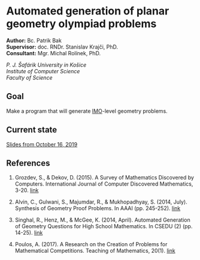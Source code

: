 # Automated generation of planar geometry olympiad problems

**Author:** Bc. Patrik Bak  
**Supervisor:** doc. RNDr. Stanislav Krajči, PhD.  
**Consultant:** Mgr. Michal Rolínek, PhD.  

*P. J. Šafárik University in Košice  
Institute of Computer Science  
Faculty of Science*

## Goal

Make a program that will generate [IMO](http://imo-official.org/)-level geometry problems.

## Current state

[Slides from October 16, 2019](https://drive.google.com/open?id=17fU4KqOAZjzKeXzh1mzz47IthZPG1NoL)  

## References

1. Grozdev, S., & Dekov, D. (2015). A Survey of Mathematics Discovered by Computers. International Journal of Computer Discovered Mathematics, 3-20. [link](https://www.researchgate.net/publication/306426026_A_Survey_of_Mathematics_Discovered_by_Computers)

2. Alvin, C., Gulwani, S., Majumdar, R., & Mukhopadhyay, S. (2014, July). Synthesis of Geometry Proof Problems. In AAAI (pp. 245-252). [link](http://www.aaai.org/ocs/index.php/AAAI/AAAI14/paper/viewFile/8617/8427)

3. Singhal, R., Henz, M., & McGee, K. (2014, April). Automated Generation of Geometry Questions for High School Mathematics. In CSEDU (2) (pp. 14-25). [link](http://www.cs.technion.ac.il/~janos/COURSES/THPR-2015/SinghalHenzMcGee.pdf)

4. Poulos, A. (2017). A Research on the Creation of Problems for Mathematical Competitions. Teaching of Mathematics, 20(1). [link](http://elib.mi.sanu.ac.rs/files/journals/tm/38/tmn38p26-36.pdf)